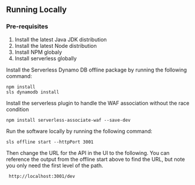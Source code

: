 ## Running Locally

### Pre-requisites
1. Install the latest Java JDK distribution
2. Install the latest Node distribution 
3. Install NPM globaly
4. Install serverless globally

Install the Serverless Dynamo DB offline package by running the following command:

```
npm install
sls dynamodb install
```
Install the serverless plugin to handle the WAF association without the race condition
```
npm install serverless-associate-waf --save-dev
```

Run the software locally by running the following command:

```
sls offline start --httpPort 3001 
```

Then change the URL for the API in the UI to the following.  You can reference the output from the offline start above to find the URL, but note you only need the first level of the path.
```
 http://localhost:3001/dev
```